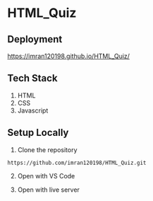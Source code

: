 # HTML_Quiz

## Deployment

https://imran120198.github.io/HTML_Quiz/

## Tech Stack

1. HTML
2. CSS
3. Javascript

## Setup Locally

1. Clone the repository
```
https://github.com/imran120198/HTML_Quiz.git
```

2. Open with VS Code

3. Open with live server
